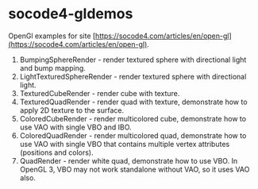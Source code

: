 # socode4-gldemos
OpenGl examples for site [https://socode4.com/articles/en/open-gl](https://socode4.com/articles/en/open-gl).

1. BumpingSphereRender - render textured sphere with directional light and bump mapping.
1. LightTexturedSphereRender - render textured sphere with directional light.
1. TexturedCubeRender - render cube with texture.
1. TexturedQuadRender - render quad with texture, demonstrate how to apply 2D texture to the surface.
1. ColoredCubeRender - render multicolored cube, demonstrate how to use VAO with single VBO and IBO.
1. ColoredQuadRender - render multicolored quad, demonstrate how to use VAO with single VBO that contains multiple vertex attributes (positions and colors).
1. QuadRender - render white quad, demonstrate how to use VBO. In OpenGL 3, VBO may not work standalone without VAO, so it uses VAO also.
          


